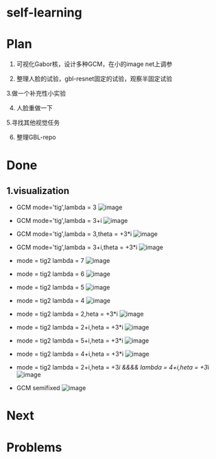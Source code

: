 # self-learning


# Plan
1. 可视化Gabor核，设计多种GCM，在小的image net上调参

2. 整理人脸的试验，gbl-resnet固定的试验，观察半固定试验

3.做一个补充性小实验

4. 人脸重做一下

5.寻找其他视觉任务

6. 整理GBL-repo


# Done
## 1.visualization

- GCM mode='tig',lambda = 3
![image](https://user-images.githubusercontent.com/18660986/50875910-65fd4580-1405-11e9-8956-178b2214057f.png)

- GCM mode='tig',lambda = 3+i
![image](https://user-images.githubusercontent.com/18660986/50945198-98bf4080-14ce-11e9-8ec0-79bbda472a80.png)

- GCM mode='tig',lambda = 3,theta = +3*i
![image](https://user-images.githubusercontent.com/18660986/50948622-1b9bc780-14de-11e9-8102-b9966ffc47c4.png)


- GCM mode='tig',lambda = 3+i,theta = +3*i
![image](https://user-images.githubusercontent.com/18660986/50945689-d6bd6400-14d0-11e9-9b34-81cc3a2328e6.png)

- mode = tig2 lambda = 7
![image](https://user-images.githubusercontent.com/18660986/50944757-a5429980-14cc-11e9-9cb9-0fdc771b93b8.png)

- mode = tig2 lambda = 6
![image](https://user-images.githubusercontent.com/18660986/50944991-a627fb00-14cd-11e9-8069-59dc1b7a1801.png)

- mode = tig2 lambda = 5
![image](https://user-images.githubusercontent.com/18660986/50945052-eedfb400-14cd-11e9-9a5c-b21c977a0c5e.png)

- mode = tig2 lambda = 4
![image](https://user-images.githubusercontent.com/18660986/50945117-323a2280-14ce-11e9-8da3-e0a297d3c5e7.png)


- mode = tig2 lambda = 2,heta = +3*i
![image](https://user-images.githubusercontent.com/18660986/50949114-e55f4780-14df-11e9-9681-35d285c8a7e5.png)


- mode = tig2 lambda = 2+i,heta = +3*i
![image](https://user-images.githubusercontent.com/18660986/50949187-29524c80-14e0-11e9-80dd-4fbd51865dda.png)

- mode = tig2 lambda = 5+i,heta = +3*i
![image](https://user-images.githubusercontent.com/18660986/50949272-7f26f480-14e0-11e9-8f38-ad3a851d74bf.png)

- mode = tig2 lambda = 4+i,heta = +3*i
![image](https://user-images.githubusercontent.com/18660986/50950325-94058700-14e4-11e9-92a6-ab0064a37361.png)

- mode = tig2 lambda = 2+i,heta = +3*i &&&& lambda = 4+i,heta = +3*i
![image](https://user-images.githubusercontent.com/18660986/50951442-2c513b00-14e8-11e9-90e5-f734090e62f0.png)

- GCM semifixed
![image](https://user-images.githubusercontent.com/18660986/50875927-8927f500-1405-11e9-96a1-930753356cea.png)


# Next



# Problems
